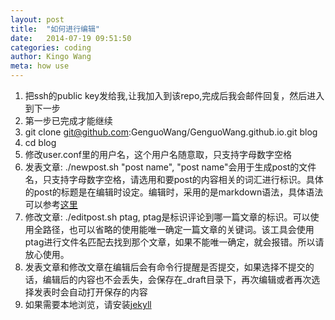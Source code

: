 ```yaml
---
layout: post 
title:  "如何进行编辑"
date:   2014-07-19 09:51:50
categories: coding
author: Kingo Wang
meta: how use
---
```


1.  把ssh的public key发给我,让我加入到该repo,完成后我会邮件回复，然后进入到下一步
2.  第一步已完成才能继续
3.  git clone git@github.com:GenguoWang/GenguoWang.github.io.git blog
4.  cd blog
5.  修改user.conf里的用户名，这个用户名随意取，只支持字母数字空格
5.  发表文章: ./newpost.sh "post name", "post name"会用于生成post的文件名，只支持字母数字空格，请选用和要post的内容相关的词汇进行标识。具体的post的标题是在编辑时设定。编辑时，采用的是markdown语法，具体语法可以参考[这里](http://wowubuntu.com/markdown/)
7.  修改文章: ./editpost.sh ptag, ptag是标识评论到哪一篇文章的标识。可以使用全路径，也可以省略的使用能唯一确定一篇文章的关键词。该工具会使用ptag进行文件名匹配去找到那个文章，如果不能唯一确定，就会报错。所以请放心使用。
8.  发表文章和修改文章在编辑后会有命令行提醒是否提交，如果选择不提交的话，编辑后的内容也不会丢失，会保存在_draft目录下，再次编辑或者再次选择发表时会自动打开保存的内容
9.  如果需要本地浏览，请安装[jekyll](http://jekyllrb.com/)
